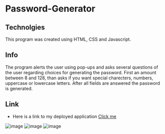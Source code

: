 # Password-Generator


## Technolgies
This program was created using HTML, CSS and Javascript.

## Info
The program alerts the user using pop-ups and asks several questions of the user regarding choices for generating
the password. First an amount between 8 and 128, than asks if you want special charecters, numbers, uppercase or 
lowercase letters. After all fields are answered the password is generated. 

## Link

- Here is a link to my deployed application [Click me](https://bcrisp084.github.io/Password-Generator/)

![image](https://user-images.githubusercontent.com/73912705/105558724-3617f680-5cdd-11eb-81ea-775cfcf86fd8.png)
![image](https://user-images.githubusercontent.com/73912705/105558816-868f5400-5cdd-11eb-85c1-c4021e887347.png)
![image](https://user-images.githubusercontent.com/73912705/105558866-afafe480-5cdd-11eb-898c-d37ae4dfcb9b.png)
